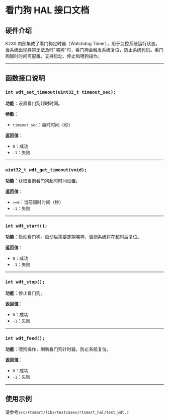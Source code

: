 # 看门狗 HAL 接口文档

## 硬件介绍

K230 内部集成了看门狗定时器（Watchdog Timer），用于监控系统运行状态。当系统出现异常无法及时"喂狗"时，看门狗会触发系统复位，防止系统死机。看门狗超时时间可配置，支持启动、停止和喂狗操作。

---

## 函数接口说明

### `int wdt_set_timeout(uint32_t timeout_sec);`

**功能**：设置看门狗超时时间。

**参数**：

- `timeout_sec`：超时时间（秒）

**返回值**：

- `0`：成功
- `-1`：失败

---

### `uint32_t wdt_get_timeout(void);`

**功能**：获取当前看门狗超时时间设置。

**返回值**：

- `>=0`：当前超时时间（秒）
- `-1`：失败

---

### `int wdt_start();`

**功能**：启动看门狗。启动后需要定期喂狗，否则系统将在超时后复位。

**返回值**：

- `0`：成功
- `-1`：失败

---

### `int wdt_stop();`

**功能**：停止看门狗。

**返回值**：

- `0`：成功
- `-1`：失败

---

### `int wdt_feed();`

**功能**：喂狗操作，刷新看门狗计时器，防止系统复位。

**返回值**：

- `0`：成功
- `-1`：失败

---

## 使用示例

请参考`src/rtsmart/libs/testcases/rtsmart_hal/test_wdt.c`
